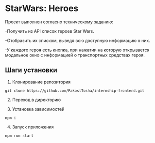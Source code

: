 # StarWars: Heroes
Проект выполнен согласно техническому заданию:

-Получить из API список героев Star Wars.

-Отобразить их списком, выведя всю доступную информацию о них.

-У каждого героя есть кнопка, при нажатии на которую открывается модальное окно с информацией о транспортных средствах героя.

<!--Установка-->
## Шаги установки

1. Клонирование репозитория 

```git clone https://github.com/PakostTosha/internship-frontend.git```

2. Переход в директорию

3. Установка зависимостей

```npm i```

4. Запуск приложения

```npm run start```
